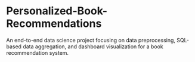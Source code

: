 # Personalized-Book-Recommendations
An end-to-end data science project focusing on data preprocessing, SQL-based data aggregation, and dashboard visualization for a book recommendation system.

